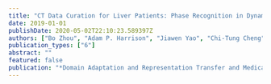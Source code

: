 ```yaml
---
title: "CT Data Curation for Liver Patients: Phase Recognition in Dynamic Contrast-Enhanced CT"
date: 2019-01-01
publishDate: 2020-05-02T22:10:23.589397Z
authors: ["Bo Zhou", "Adam P. Harrison", "Jiawen Yao", "Chi-Tung Cheng", "Jing Xiao", "Chien-Hung Liao", "Le Lu"]
publication_types: ["6"]
abstract: ""
featured: false
publication: "*Domain Adaptation and Representation Transfer and Medical Image Learning with Less Labels and Imperfect Data*"
---
```



